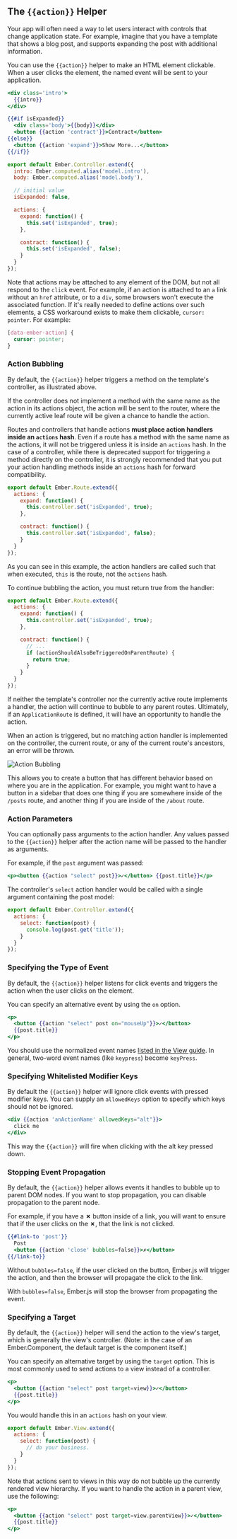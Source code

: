 ## The `{{action}}` Helper

Your app will often need a way to let users interact with controls that
change application state. For example, imagine that you have a template
that shows a blog post, and supports expanding the post with additional
information.

You can use the `{{action}}` helper to make an HTML element clickable.
When a user clicks the element, the named event will be sent to your
application.

```handlebars {data-filename=app/templates/post.hbs}
<div class='intro'>
  {{intro}}
</div>

{{#if isExpanded}}
  <div class='body'>{{body}}</div>
  <button {{action 'contract'}}>Contract</button>
{{else}}
  <button {{action 'expand'}}>Show More...</button>
{{/if}}
```

```javascript {data-filename=app/controllers/post.js}
export default Ember.Controller.extend({
  intro: Ember.computed.alias('model.intro'),
  body: Ember.computed.alias('model.body'),

  // initial value
  isExpanded: false,

  actions: {
    expand: function() {
      this.set('isExpanded', true);
    },

    contract: function() {
      this.set('isExpanded', false);
    }
  }
});
```

Note that actions may be attached to any element of the DOM, but not all
respond to the `click` event. For example, if an action is attached to an `a`
link without an `href` attribute, or to a `div`, some browsers won't execute
the associated function. If it's really needed to define actions over such
elements, a CSS workaround exists to make them clickable, `cursor: pointer`.
For example:

```css
[data-ember-action] {
  cursor: pointer;
}
```


### Action Bubbling

By default, the `{{action}}` helper triggers a method on the template's
controller, as illustrated above.

If the controller does not implement a method with the same name as the
action in its actions object, the action will be sent to the router, where
the currently active leaf route will be given a chance to handle the action.

Routes and controllers that handle actions **must place action handlers
inside an `actions` hash**. Even if a route has a method with the same name
as the actions, it will not be triggered unless it is inside an `actions` hash.
In the case of a controller, while there is deprecated support for triggering
a method directly on the controller, it is strongly recommended that you
put your action handling methods inside an `actions` hash for forward
compatibility.

```javascript {data-filename=app/routes/post.js}
export default Ember.Route.extend({
  actions: {
    expand: function() {
      this.controller.set('isExpanded', true);
    },

    contract: function() {
      this.controller.set('isExpanded', false);
    }
  }
});
```

As you can see in this example, the action handlers are called such
that when executed, `this` is the route, not the `actions` hash.

To continue bubbling the action, you must return true from the handler:

```javascript {data-filename=app/routes/post.js}
export default Ember.Route.extend({
  actions: {
    expand: function() {
      this.controller.set('isExpanded', true);
    },

    contract: function() {
      // ...
      if (actionShouldAlsoBeTriggeredOnParentRoute) {
        return true;
      }
    }
  }
});
```

If neither the template's controller nor the currently active route
implements a handler, the action will continue to bubble to any parent
routes. Ultimately, if an `ApplicationRoute` is defined, it will have an
opportunity to handle the action.

When an action is triggered, but no matching action handler is
implemented on the controller, the current route, or any of the
current route's ancestors, an error will be thrown.

![Action Bubbling](/images/template-guide/action-bubbling.png)

This allows you to create a button that has different behavior based on
where you are in the application. For example, you might want to have a
button in a sidebar that does one thing if you are somewhere inside of
the `/posts` route, and another thing if you are inside of the `/about`
route.

### Action Parameters

You can optionally pass arguments to the action handler. Any values
passed to the `{{action}}` helper after the action name will be passed to
the handler as arguments.

For example, if the `post` argument was passed:

```handlebars
<p><button {{action "select" post}}>✓</button> {{post.title}}</p>
```

The controller's `select` action handler would be called with a single argument
containing the post model:

```javascript {data-filename=app/controllers/post.js}
export default Ember.Controller.extend({
  actions: {
    select: function(post) {
      console.log(post.get('title'));
    }
  }
});
```

### Specifying the Type of Event

By default, the `{{action}}` helper listens for click events and triggers
the action when the user clicks on the element.

You can specify an alternative event by using the `on` option.

```handlebars
<p>
  <button {{action "select" post on="mouseUp"}}>✓</button>
  {{post.title}}
</p>
```

You should use the normalized event names [listed in the View guide][1].
In general, two-word event names (like `keypress`) become `keyPress`.

[1]: https://api.emberjs.com/classes/Ember.View.html#toc_event-names

### Specifying Whitelisted Modifier Keys

By default the `{{action}}` helper will ignore click events with
pressed modifier keys. You can supply an `allowedKeys` option
to specify which keys should not be ignored.

```handlebars
<div {{action 'anActionName' allowedKeys="alt"}}>
  click me
</div>
```

This way the `{{action}}` will fire when clicking with the alt key
pressed down.

### Stopping Event Propagation

By default, the `{{action}}` helper allows events it handles to bubble
up to parent DOM nodes. If you want to stop propagation, you can disable
propagation to the parent node.

For example, if you have a **✗** button inside of a link, you will want
to ensure that if the user clicks on the **✗**, that the link is not
clicked.

```handlebars
{{#link-to 'post'}}
  Post
  <button {{action 'close' bubbles=false}}>✗</button>
{{/link-to}}
```

Without `bubbles=false`, if the user clicked on the button, Ember.js
will trigger the action, and then the browser will propagate the click
to the link.

With `bubbles=false`, Ember.js will stop the browser from propagating
the event.

### Specifying a Target

By default, the `{{action}}` helper will send the action to the view's
target, which is generally the view's controller. (Note: in the case of
an Ember.Component, the default target is the component itself.)

You can specify an alternative target by using the `target` option. This
is most commonly used to send actions to a view instead of a controller.

```handlebars
<p>
  <button {{action "select" post target=view}}>✓</button>
  {{post.title}}
</p>
```

You would handle this in an `actions` hash on your view.

```javascript {data-filename=app/views/posts.js}
export default Ember.View.extend({
  actions: {
    select: function(post) {
      // do your business.
    }
  }
});
```

Note that actions sent to views in this way do not bubble up the
currently rendered view hierarchy. If you want to handle the action in
a parent view, use the following:

```handlebars
<p>
  <button {{action "select" post target=view.parentView}}>✓</button>
  {{post.title}}
</p>
```
